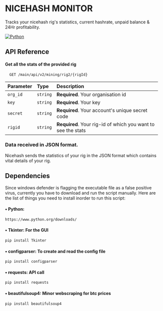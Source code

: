 # NICEHASH MONITOR
Tracks your nicehash rig's statistics, current hashrate, unpaid balance & 24Hr profitability.


[![Python](https://img.shields.io/badge/python-3.10-blue)](https://www.python.org/downloads/)


## API Reference

#### Get all the stats of the provided rig

```http
  GET /main/api/v2/mining/rig2/{rigId}
```

| Parameter | Type     | Description                                    |
| :-------- | :------- | :-------------------------                     |
| `org_id`  | `string` | **Required**. Your organisation id             |
| `key`     | `string` | **Required**. Your key                         |
| `secret`  | `string` | **Required**. Your account's unique secret code|
| `rigid`   | `string` | **Required**. Your rig-id of which you want to see the stats                         |

### Data received in JSON format.

Nicehash sends the statistics of your rig in the JSON format which contains vital details of your rig.



## Dependencies

Since windows defender is flagging the executable file as a false positive virus, currently you have to download and run the script manually. Here are the list of things you need to install inorder to run this script:

#### • Python:
```http
https://www.python.org/downloads/
```
#### • Tkinter: For the GUI

```http
pip install Tkinter
```
#### • configparser: To create and read the config file
```http
pip install configparser
```
#### • requests: API call
```http
pip install requests
```
#### • beautifulsoup4: Minor webscraping for btc prices
```http
pip install beautifulsoup4
```

